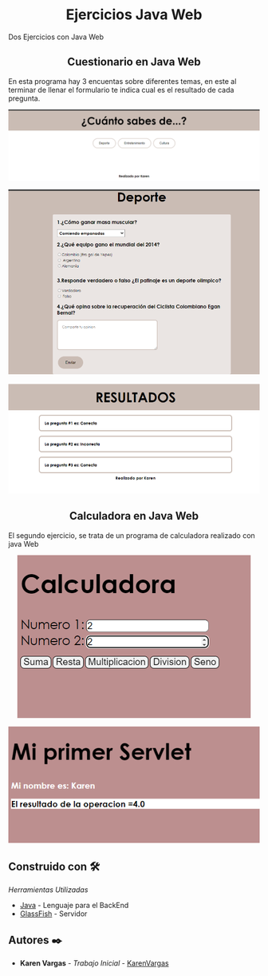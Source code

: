 <h1 align="center"> Ejercicios Java Web</h1>
Dos Ejercicios con Java Web

<h2 align="center"> Cuestionario en Java Web</h2>

En esta programa hay 3 encuentas sobre diferentes temas, en este al terminar de llenar el formulario te indica cual es el resultado de cada pregunta.
<p align="center"><img src="Img_README/JAVA01.png"/></p> 
<p align="center"><img src="Img_README/JAVA02.png"/></p> 
<p align="center"><img src="Img_README/JAVA03.png"/></p> 

<h2 align="center"> Calculadora en Java Web</h2>

El segundo ejercicio, se trata de un programa de calculadora realizado con java Web
<p align="center"><img src="Img_README/JAVA04.png"/></p> 
<p align="center"><img src="Img_README/JAVA05.png"/></p> 



## Construido con 🛠️

_Herramientas Utilizadas_

* [Java](https://www.java.com/es/) - Lenguaje para el BackEnd
* [GlassFish](https://www.oracle.com/middleware/technologies/glassfish-server.html) - Servidor


## Autores ✒️

* **Karen Vargas** - *Trabajo Inicial* - [KarenVargas](https://github.com/Karen11Vargas)

